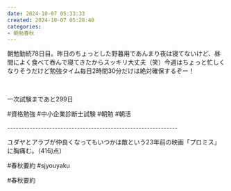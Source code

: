 ```yaml
---
date: 2024-10-07 05:33:33
created: 2024-10-07 05:28:40
categories:
- 朝勉春秋
---
```


朝勉勤続78日目。昨日のちょっとした野暮用であんまり夜は寝てないけど、昼間によく食べて吞んで寝てきたからスッキリ大丈夫（笑）今週はちょっと忙しくなりそうだけど勉強タイム毎日2時間30分だけは絶対確保するぞー！

<br>

一次試験まであと299日

#資格勉強 #中小企業診断士試験 #朝勉 #朝活

\-------------------------------------------------------------

ユダヤとアラブが仲良くなってもいつかは敵という23年前の映画「プロミス」に胸痛む。（41句点）  

#春秋要約 #sjyouyaku

#春秋要約